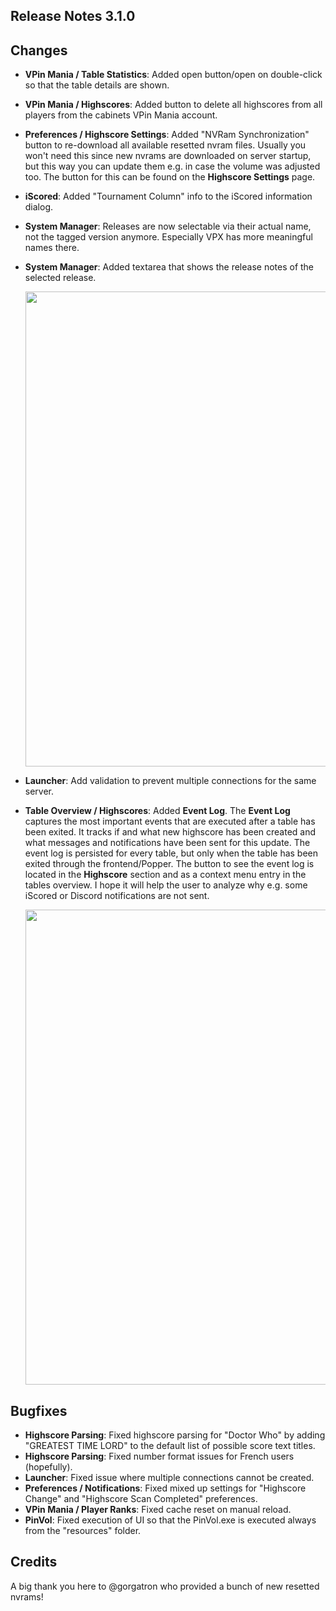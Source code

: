 ## Release Notes 3.1.0

## Changes

- **VPin Mania / Table Statistics**: Added open button/open on double-click so that the table details are shown.
- **VPin Mania / Highscores**: Added button to delete all highscores from all players from the cabinets VPin Mania account. 
- **Preferences / Highscore Settings**: Added "NVRam Synchronization" button to re-download all available resetted nvram files. Usually you won't need this since new nvrams are downloaded on server startup, but this way you can update them e.g. in case the volume was adjusted too. The button for this can be found on the **Highscore Settings** page.
- **iScored**: Added "Tournament Column" info to the iScored information dialog.
- **System Manager**: Releases are now selectable via their actual name, not the tagged version anymore. Especially VPX has more meaningful names there.
- **System Manager**: Added textarea that shows the release notes of the selected release.
    
  <img src="https://raw.githubusercontent.com/syd711/vpin-studio/main/documentation/components/installer.png" width="760" />
- **Launcher**: Add validation to prevent multiple connections for the same server.
- **Table Overview / Highscores**: Added **Event Log**. The **Event Log** captures the most important events that are executed after a table has been exited. It tracks if and what new highscore has been created and what messages and notifications have been sent for this update. The event log is persisted for every table, but only when the table has been exited through the frontend/Popper. The button to see the event log is located in the **Highscore** section and as a context menu entry in the tables overview. I hope it will help the user to analyze why e.g. some iScored or Discord notifications are not sent.

  <img src="https://raw.githubusercontent.com/syd711/vpin-studio/main/documentation/highscores/event-log.png" width="760" />

## Bugfixes

- **Highscore Parsing**: Fixed highscore parsing for "Doctor Who" by adding "GREATEST TIME LORD" to the default list of possible score text titles.
- **Highscore Parsing**: Fixed number format issues for French users (hopefully).
- **Launcher**: Fixed issue where multiple connections cannot be created.
- **Preferences / Notifications**: Fixed mixed up settings for "Highscore Change" and "Highscore Scan Completed" preferences.
- **VPin Mania / Player Ranks**: Fixed cache reset on manual reload. 
- **PinVol**: Fixed execution of UI so that the PinVol.exe is executed always from the "resources" folder.


## Credits

A big thank you here to @gorgatron who provided a bunch of new resetted nvrams!